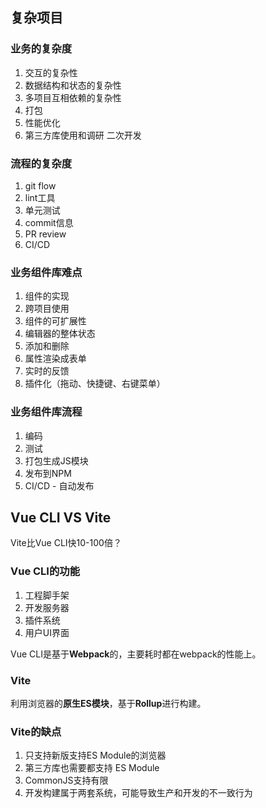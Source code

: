 ## 复杂项目
### 业务的复杂度
1. 交互的复杂性
2. 数据结构和状态的复杂性
3. 多项目互相依赖的复杂性
4. 打包
5. 性能优化
6. 第三方库使用和调研 二次开发

### 流程的复杂度
1. git flow
2. lint工具
3. 单元测试
4. commit信息
5. PR review
6. CI/CD

### 业务组件库难点
1. 组件的实现
2. 跨项目使用
3. 组件的可扩展性
4. 编辑器的整体状态
5. 添加和删除
6. 属性渲染成表单
7. 实时的反馈
8. 插件化（拖动、快捷键、右键菜单）

### 业务组件库流程
1. 编码
2. 测试
3. 打包生成JS模块
4. 发布到NPM
5. CI/CD - 自动发布


## Vue CLI VS Vite
Vite比Vue CLI快10-100倍？

### Vue CLI的功能
1. 工程脚手架
2. 开发服务器
3. 插件系统
4. 用户UI界面

Vue CLI是基于**Webpack**的，主要耗时都在webpack的性能上。

### Vite
利用浏览器的**原生ES模块**，基于**Rollup**进行构建。

### Vite的缺点
1. 只支持新版支持ES Module的浏览器
2. 第三方库也需要都支持 ES Module
3. CommonJS支持有限
4. 开发构建属于两套系统，可能导致生产和开发的不一致行为